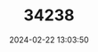 ---
title: "34238"
category: "Mitrephora fragrans"
draft: false
date: 2024-02-22 13:03:50
languages:
  Filipino; Pilipino: ["Lanutan-banguhan"]
---